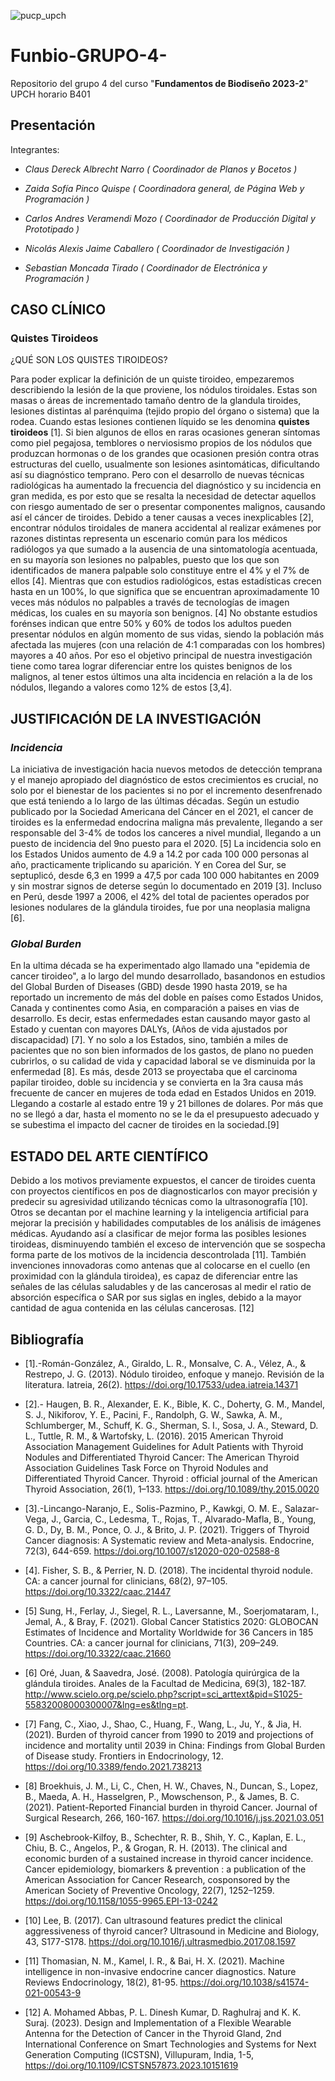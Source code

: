 ![pucp_upch](https://github.com/Sebas312431/Funbio-GRUPO-4-/assets/143019044/11b298ef-4331-4d34-9643-bca3bb04df60)

# Funbio-GRUPO-4-

Repositorio del grupo 4 del curso "**Fundamentos de Biodiseño 2023-2**" UPCH horario B401

## Presentación 


Integrantes:  

- *Claus Dereck Albrecht Narro ( Coordinador de Planos y Bocetos )*

- *Zaida Sofía Pinco Quispe ( Coordinadora general, de Página Web y Programación )*

- *Carlos Andres Veramendi Mozo ( Coordinador de Producción Digital y Prototipado )*

- *Nicolás Alexis Jaime Caballero ( Coordinador de Investigación )*

- *Sebastian Moncada Tirado ( Coordinador de Electrónica y Programación )*

## CASO CLÍNICO

### **Quistes Tiroideos** 

¿QUÉ SON LOS QUISTES TIROIDEOS?

Para poder explicar la definición de un quiste tiroideo, empezaremos describiendo la lesión de la que proviene, los nódulos tiroidales. Estas son masas o áreas de incrementado tamaño dentro de la glandula tiroides, lesiones distintas al parénquima (tejido propio del órgano o sistema) que la rodea. Cuando estas lesiones contienen líquido se les denomina **quistes tiroideos** [1]. Si bien algunos de ellos en raras ocasiones generan síntomas como piel pegajosa, temblores o nerviosismo propios de los nódulos que produzcan hormonas o de los grandes que ocasionen presión contra otras estructuras del cuello, usualmente son lesiones asintomáticas, dificultando así su diagnóstico temprano. Pero con el desarrollo de nuevas técnicas radiológicas ha aumentado la frecuencia del diagnóstico y su incidencia en gran medida, es por esto que se resalta la necesidad de detectar aquellos con riesgo aumentado de ser o presentar componentes malignos, causando así el cáncer de tiroides. Debido a tener causas a veces inexplicables [2], encontrar nódulos tiroidales de manera accidental al realizar exámenes por razones distintas representa un escenario común para los médicos radiólogos ya que sumado a la ausencia de una sintomatología acentuada, en su mayoría son lesiones no palpables, puesto que los que son identificados de manera palpable solo constituye entre el 4% y el 7% de ellos [4]. Mientras que con estudios radiológicos, estas estadísticas crecen hasta en un 100%, lo que significa que se encuentran aproximadamente 10 veces más nódulos no palpables a través de tecnologías de imagen médicas, los cuales en su mayoría son benignos. [4] No obstante estudios forénses indican que entre 50% y 60% de todos los adultos pueden presentar nódulos en algún momento de sus vidas, siendo la población más afectada las mujeres (con una relación de 4:1 comparadas con los hombres) mayores a 40 años. Por eso el objetivo principal de nuestra investigación tiene como tarea lograr diferenciar entre los quistes benignos de los malignos, al tener estos últimos una alta incidencia en relación a la de los nódulos, llegando a valores como 12% de estos [3,4].

## JUSTIFICACIÓN DE LA INVESTIGACIÓN
### *Incidencia*

La iniciativa de investigación hacia nuevos metodos de detección temprana y el manejo apropiado del diagnóstico de estos crecimientos es crucial, no solo por el bienestar de los pacientes si no por el incremento desenfrenado que está teniendo a lo largo de las últimas décadas. Según un estudio publicado por la Sociedad Americana del Cáncer en el 2021, el cancer de tiroides es la enfermedad endocrina maligna más prevalente, llegando a ser responsable del 3-4% de todos los canceres a nivel mundial, llegando a un puesto de incidencia del 9no puesto para el 2020. [5] La incidencia solo en los Estados Unidos aumento de 4.9 a 14.2 por cada 100 000 personas al año, practicamente triplicando su aparición. Y en Corea del Sur, se septuplicó, desde 6,3 en 1999 a 47,5 por cada 100 000 habitantes en 2009 y sin mostrar signos de deterse según lo documentado en 2019 [3]. Incluso en Perú, desde 1997 a 2006, el 42% del total de pacientes operados por lesiones nodulares de la glándula tiroides, fue por una neoplasia maligna [6].

### *Global Burden*

En la ultima década se ha experimentado algo llamado una "epidemia de cancer tiroideo", a lo largo del mundo desarrollado, basandonos en estudios del Global Burden of Diseases (GBD) desde 1990 hasta 2019, se ha reportado un incremento de más del doble en países como Estados Unidos, Canada y continentes como Asia, en comparación a paises en vias de desarrollo. Es decir, estas enfermedades estan causando mayor gasto al Estado y cuentan con mayores DALYs, (Años de vida ajustados por discapacidad) [7]. Y no solo a los Estados, sino, también a miles de pacientes que no son bien informados de los gastos, de plano no pueden cubrirlos, o su calidad de vida y capacidad laboral se ve disminuida por la enfermedad [8]. Es más, desde 2013 se proyectaba que el carcinoma papilar tiroideo, doble su incidencia y se convierta en la 3ra causa más frecuente de cancer en mujeres de toda edad en Estados Unidos en 2019. Llegando a costarle al estado entre 19 y 21 billones de dolares. Por más que no se llegó a dar, hasta el momento no se le da el presupuesto adecuado y se subestima el impacto del cacner de tiroides en la sociedad.[9]


## ESTADO DEL ARTE CIENTÍFICO

Debido a los motivos previamente expuestos, el cancer de tiroides cuenta con proyectos científicos en pos de diagnosticarlos con mayor precisión y predecir su agresividad utilizando técnicas como la ultrasonografía [10]. Otros se decantan por el machine learning y la inteligencia artificial para mejorar la precisión y habilidades computables de los análisis de imágenes médicas. Ayudando así a clasificar de mejor forma las posibles lesiones tiroideas, disminuyendo también el exceso de intervención que se sospecha forma parte de los motivos de la incidencia descontrolada [11]. También invenciones innovadoras como antenas que al colocarse en el cuello (en proximidad con la glándula tiroidea), es capaz de diferenciar entre las señales de las células saludables y de las cancerosas al medir el ratio de absorción específica o SAR por sus siglas en ingles, debido a la mayor cantidad de agua contenida en las células cancerosas. [12]


## Bibliografía
* [1].-Román-González, A., Giraldo, L. R., Monsalve, C. A., Vélez, A., & Restrepo, J. G. (2013). Nódulo tiroideo, enfoque y manejo. Revisión de la literatura. Iatreia, 26(2). https://doi.org/10.17533/udea.iatreia.14371
  
* [2].- Haugen, B. R., Alexander, E. K., Bible, K. C., Doherty, G. M., Mandel, S. J., Nikiforov, Y. E., Pacini, F., Randolph, G. W., Sawka, A. M., Schlumberger, M., Schuff, K. G., Sherman, S. I., Sosa, J. A., Steward, D. L., Tuttle, R. M., & Wartofsky, L. (2016). 2015 American Thyroid Association Management Guidelines for Adult Patients with Thyroid Nodules and Differentiated Thyroid Cancer: The American Thyroid Association Guidelines Task Force on Thyroid Nodules and Differentiated Thyroid Cancer. Thyroid : official journal of the American Thyroid Association, 26(1), 1–133. https://doi.org/10.1089/thy.2015.0020
  
* [3].-Lincango-Naranjo, E., Solis-Pazmino, P., Kawkgi, O. M. E., Salazar-Vega, J., Garcia, C., Ledesma, T., Rojas, T., Alvarado-Mafla, B., Young, G. D., Dy, B. M., Ponce, O. J., & Brito, J. P. (2021). Triggers of Thyroid Cancer diagnosis: A Systematic review and Meta-analysis. Endocrine, 72(3), 644-659. https://doi.org/10.1007/s12020-020-02588-8
  
* [4]. Fisher, S. B., & Perrier, N. D. (2018). The incidental thyroid nodule. CA: a cancer journal for clinicians, 68(2), 97–105. https://doi.org/10.3322/caac.21447
  
* [5] Sung, H., Ferlay, J., Siegel, R. L., Laversanne, M., Soerjomataram, I., Jemal, A., & Bray, F. (2021). Global Cancer Statistics 2020: GLOBOCAN Estimates of Incidence and Mortality Worldwide for 36 Cancers in 185 Countries. CA: a cancer journal for clinicians, 71(3), 209–249. https://doi.org/10.3322/caac.21660
  
* [6] Oré, Juan, & Saavedra, José. (2008). Patología quirúrgica de la glándula tiroides. Anales de la Facultad de Medicina, 69(3), 182-187. http://www.scielo.org.pe/scielo.php?script=sci_arttext&pid=S1025-55832008000300007&lng=es&tlng=pt.
  
* [7] Fang, C., Xiao, J., Shao, C., Huang, F., Wang, L., Ju, Y., & Jia, H. (2021). Burden of thyroid cancer from 1990 to 2019 and projections of incidence and mortality until 2039 in China: Findings from Global Burden of Disease study. Frontiers in Endocrinology, 12. https://doi.org/10.3389/fendo.2021.738213

* [8] Broekhuis, J. M., Li, C., Chen, H. W., Chaves, N., Duncan, S., Lopez, B., Maeda, A. H., Hasselgren, P., Mowschenson, P., & James, B. C. (2021). Patient-Reported Financial burden in thyroid Cancer. Journal of Surgical Research, 266, 160-167. https://doi.org/10.1016/j.jss.2021.03.051

* [9] Aschebrook-Kilfoy, B., Schechter, R. B., Shih, Y. C., Kaplan, E. L., Chiu, B. C., Angelos, P., & Grogan, R. H. (2013). The clinical and economic burden of a sustained increase in thyroid cancer incidence. Cancer epidemiology, biomarkers & prevention : a publication of the American Association for Cancer Research, cosponsored by the American Society of Preventive Oncology, 22(7), 1252–1259. https://doi.org/10.1158/1055-9965.EPI-13-0242

* [10] Lee, B. (2017). Can ultrasound features predict the clinical aggressiveness of thyroid cancer? Ultrasound in Medicine and Biology, 43, S177-S178. https://doi.org/10.1016/j.ultrasmedbio.2017.08.1597

* [11] Thomasian, N. M., Kamel, I. R., & Bai, H. X. (2021). Machine intelligence in non-invasive endocrine cancer diagnostics. Nature Reviews Endocrinology, 18(2), 81-95. https://doi.org/10.1038/s41574-021-00543-9

* [12] A. Mohamed Abbas, P. L. Dinesh Kumar, D. Raghulraj and K. K. Suraj. (2023). Design and Implementation of a Flexible Wearable Antenna for the Detection of Cancer in the Thyroid Gland,  2nd International Conference on Smart Technologies and Systems for Next Generation Computing (ICSTSN), Villupuram, India, 1-5, https://doi.org/10.1109/ICSTSN57873.2023.10151619









